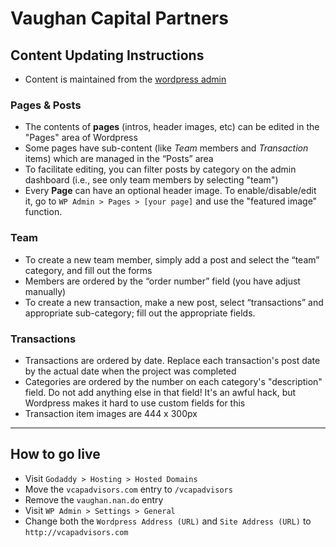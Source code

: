 # Vaughan Capital Partners

## Content Updating Instructions
- Content is maintained from the [wordpress admin](http://vcapadvisors.com/wp-admin)

### Pages & Posts
- The contents of **pages** (intros, header images, etc) can be edited in the "Pages" area of Wordpress
- Some pages have sub-content (like *Team* members and *Transaction* items) which are managed in the “Posts” area
- To facilitate editing, you can filter posts by category on the admin dashboard (i.e., see only team members by selecting "team")
- Every **Page** can have an optional header image. To enable/disable/edit it, go to `WP Admin > Pages > [your page]` and use the "featured image" function.

### Team
- To create a new team member, simply add a post and select the “team” category, and fill out the forms
- Members are ordered by the “order number” field (you have adjust manually)
- To create a new transaction, make a new post, select “transactions” and appropriate sub-category; fill out the appropriate fields.

### Transactions
- Transactions are ordered by date. Replace each transaction's post date by the actual date when the project was completed
- Categories are ordered by the number on each category's "description" field. Do not add anything else in that field! It's an awful hack, but Wordpress makes it hard to use custom fields for this
- Transaction item images are 444 x 300px

---

## How to go live
- Visit `Godaddy > Hosting > Hosted Domains`
- Move the `vcapadvisors.com` entry to `/vcapadvisors`
- Remove the `vaughan.nan.do` entry
- Visit `WP Admin > Settings > General`
- Change both the `Wordpress Address (URL)` and `Site Address (URL)` to `http://vcapadvisors.com`